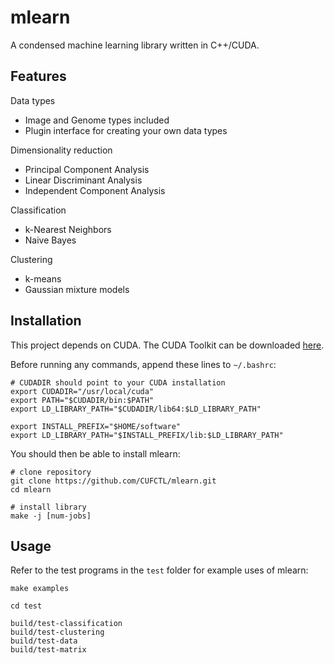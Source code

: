 # mlearn

A condensed machine learning library written in C++/CUDA.

## Features

Data types
- Image and Genome types included
- Plugin interface for creating your own data types

Dimensionality reduction
- Principal Component Analysis
- Linear Discriminant Analysis
- Independent Component Analysis

Classification
- k-Nearest Neighbors
- Naive Bayes

Clustering
- k-means
- Gaussian mixture models

## Installation

This project depends on CUDA. The CUDA Toolkit can be downloaded [here](https://developer.nvidia.com/cuda-downloads).

Before running any commands, append these lines to `~/.bashrc`:
```
# CUDADIR should point to your CUDA installation
export CUDADIR="/usr/local/cuda"
export PATH="$CUDADIR/bin:$PATH"
export LD_LIBRARY_PATH="$CUDADIR/lib64:$LD_LIBRARY_PATH"

export INSTALL_PREFIX="$HOME/software"
export LD_LIBRARY_PATH="$INSTALL_PREFIX/lib:$LD_LIBRARY_PATH"
```

You should then be able to install mlearn:
```
# clone repository
git clone https://github.com/CUFCTL/mlearn.git
cd mlearn

# install library
make -j [num-jobs]
```

## Usage

Refer to the test programs in the `test` folder for example uses of mlearn:
```
make examples

cd test

build/test-classification
build/test-clustering
build/test-data
build/test-matrix
```
